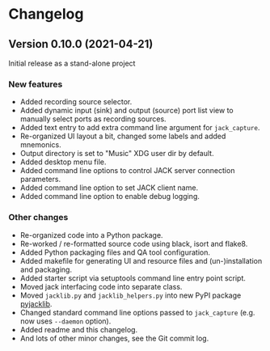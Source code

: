 # Changelog

## Version 0.10.0 (2021-04-21)

Initial release as a stand-alone project

### New features

* Added recording source selector.
* Added dynamic input (sink) and output (source) port list view
  to manually select ports as recording sources.
* Added text entry to add extra command line argument for `jack_capture`.
* Re-organized UI layout a bit, changed some labels and added mnemonics.
* Output directory is set to "Music" XDG user dir by default.
* Added desktop menu file.
* Added command line options to control JACK server connection parameters.
* Added command line option to set JACK client name.
* Added command line option to enable debug logging.


### Other changes

* Re-organized code into a Python package.
* Re-worked / re-formatted source code using black, isort and flake8.
* Added Python packaging files and QA tool configuration.
* Added makefile for generating UI and resource files and (un-)installation and
  packaging.
* Added starter script via setuptools command line entry point script.
* Moved jack interfacing code into separate class.
* Moved `jacklib.py` and `jacklib_helpers.py` into new PyPI package
  [pyjacklib].
* Changed standard command line options passed to `jack_capture` (e.g.
  now uses `--daemon` option).
* Added readme and this changelog.
* And lots of other minor changes, see the Git commit log.


[pyjacklib]: https://github.com/jackaudio/pyjacklib
